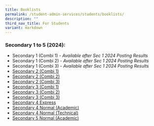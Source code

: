 ```yaml
---
title: Booklists
permalink: /student-admin-services/students/booklists/
description: ""
third_nav_title: For Students
variant: markdown
---
```

### Secondary 1 to 5 (2024):

* Secondary 1 (Combi 1) - *Available after Sec 1 2024 Posting Results*
* Secondary 1 (Combi 2) - *Available after Sec 1 2024 Posting Results*
* Secondary 1 (Combi 3) - *Available after Sec 1 2024 Posting Results*
* [Secondary 2 (Combi 1)](/files/gdss_s2_nt.pdf)
* [Secondary 2 (Combi 2)](/files/gdss_s2_na.pdf)
* [Secondary 2 (Combi 3)](/files/gdss_s2_exp.pdf)
* [Secondary 3 (Combi 1)](/files/gdss_s3_nt.pdf)
* [Secondary 3 (Combi 2)](/files/gdss_s3_na.pdf)
* [Secondary 3 (Combi 3)](/files/gdss_s3_exp.pdf)
* [Secondary 4 Express](/files/gdss_s4_exp.pdf)
* [Secondary 4 Normal (Academic)](/files/gdss_s4_na.pdf)
* [Secondary 4 Normal (Technical)](/files/gdss_s4_nt.pdf)
* [Secondary 5 Normal (Academic)](/files/gdss_s5_na.pdf)